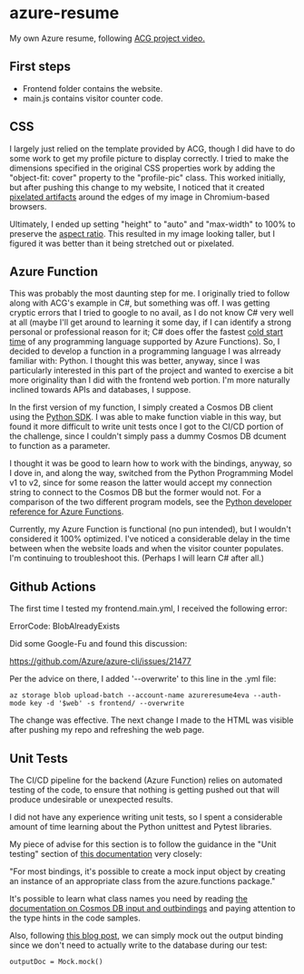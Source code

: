 # azure-resume
My own Azure resume, following [ACG project video.](https://www.youtube.com/watch?v=ieYrBWmkfno&t=1197s)

## First steps
- Frontend folder contains the website.
- main.js contains visitor counter code.

## CSS

I largely just relied on the template provided by ACG, though I did have to do some work to get my profile picture to display correctly. I tried to make the dimensions specified in the original CSS properties work by adding the "object-fit: cover" property to the "profile-pic" class. This worked initially, but after pushing this change to my website, I noticed that it created [pixelated artifacts](https://stackoverflow.com/questions/74502978/object-fit-cover-gives-pixelated-images-on-chrome) around the edges of my image in Chromium-based browsers.

Ultimately, I ended up setting "height" to "auto" and "max-width" to 100% to preserve the [aspect ratio](https://stackoverflow.com/questions/3751565/css-100-width-or-height-while-keeping-aspect-ratio). This resulted in my image looking taller, but I figured it was better than it being stretched out or pixelated.

## Azure Function
This was probably the most daunting step for me. I originally tried to follow along with ACG's example in C#, but something was off. I was getting cryptic errors that I tried to google to no avail, as I do not know C# very well at all (maybe I'll get around to learning it some day, if I can identify a strong personal or professional reason for it; C# does offer the fastest [cold start time](https://mikhail.io/serverless/coldstarts/azure/) of any programming language supported by Azure Functions). So, I decided to develop a function in a programming language I was alrready familiar with: Python. I thought this was better, anyway, since I was particularly interested in this part of the project and wanted to exercise a bit more originality than I did with the frontend web portion. I'm more naturally inclined towards APIs and databases, I suppose.

In the first version of my function, I simply created a Cosmos DB client using the [Python SDK](https://pypi.org/project/azure-cosmos/). I was able to make function viable in this way, but found it more difficult to write unit tests once I got to the CI/CD portion of the challenge, since I couldn't simply pass a dummy Cosmos DB dcument to function as a parameter.

I thought it was be good to learn how to work with the bindings, anyway, so I dove in, and along the way, switched from the Python Programming Model v1 to v2, since for some reason the latter would accept my connection string to connect to the Cosmos DB but the former would not. For a comparison of the two different program models, see the [Python developer reference for Azure Functions](https://learn.microsoft.com/en-us/azure/azure-functions/functions-reference-python?tabs=asgi%2Capplication-level&pivots=python-mode-decorators).

Currently, my Azure Function is functional (no pun intended), but I wouldn't considered it 100% optimized. I've noticed a considerable delay in the time between when the website loads and when the visitor counter populates. I'm continuing to troubleshoot this. (Perhaps I will learn C# after all.)

## Github Actions

The first time I tested my frontend.main.yml, I received the following error:

ErrorCode: BlobAlreadyExists

Did some Google-Fu and found this discussion:

https://github.com/Azure/azure-cli/issues/21477

Per the advice on there, I added '--overwrite' to this line in the .yml file:

```
az storage blob upload-batch --account-name azureresume4eva --auth-mode key -d '$web' -s frontend/ --overwrite
```

The change was effective. The next change I made to the HTML was visible after pushing my repo and refreshing the web page.

## Unit Tests

The CI/CD pipeline for the backend (Azure Function) relies on automated testing of the code, to ensure that nothing is getting pushed out that will produce undesirable or unexpected results.

I did not have any experience writing unit tests, so I spent a considerable amount of time learning about the Python unittest and Pytest libraries.

My piece of advise for this section is to follow the guidance in the "Unit testing" section of [this documentation](https://learn.microsoft.com/en-us/azure/azure-functions/functions-reference-python?tabs=asgi%2Capplication-level&pivots=python-mode-configuration#unit-testing) very closely:

"For most bindings, it's possible to create a mock input object by creating an instance of an appropriate class from the azure.functions package."

It's possible to learn what class names you need by reading [the documentation on Cosmos DB input and outbindings](https://learn.microsoft.com/en-us/azure/azure-functions/functions-bindings-cosmosdb-v2?tabs=in-process%2Cextensionv4&pivots=programming-language-python) and paying attention to the type hints in the code samples.

Also, following [this blog post](https://chriskingdon.com/2020/11/30/the-definitive-guide-to-azure-functions-in-python-part-2-unit-testing/), we can simply mock out the output binding since we don't need to actually write to the database during our test:

```
outputDoc = Mock.mock()
```